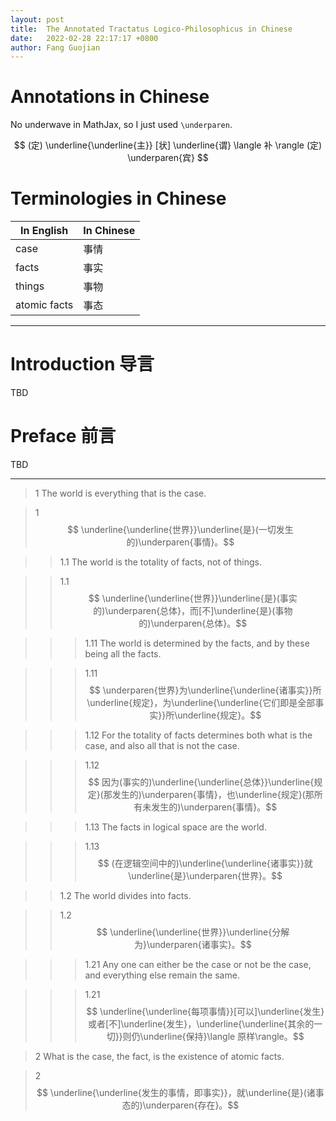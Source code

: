 ```yaml
---
layout: post
title:  The Annotated Tractatus Logico-Philosophicus in Chinese
date:   2022-02-28 22:17:17 +0800
author: Fang Guojian
---
```


# Annotations in Chinese

No underwave in MathJax, so I just used `\underparen`.

$$ (定) \underline{\underline{主}} [状]  \underline{谓} \langle 补 \rangle (定) \underparen{宾} $$

# Terminologies in Chinese

|In English|In Chinese|
|---|---|
|case|事情|
|facts|事实|
|things|事物|
|atomic facts|事态|

---

# Introduction 导言
TBD

# Preface 前言
TBD

---

> 1 The world is everything that is the case.

> 1 $$ \underline{\underline{世界}}\underline{是}(一切发生的)\underparen{事情}。$$

>> 1.1 The world is the totality of facts, not of things.

>> 1.1 $$ \underline{\underline{世界}}\underline{是}(事实的)\underparen{总体}，而[不]\underline{是}(事物的)\underparen{总体}。$$

>>> 1.11 The world is determined by the facts, and by these being all the facts.

>>> 1.11 $$ \underparen{世界}为\underline{\underline{诸事实}}所\underline{规定}，为\underline{\underline{它们即是全部事实}}所\underline{规定}。$$

>>> 1.12 For the totality of facts determines both what is the case, and also all that is not the case.

>>> 1.12 $$ 因为(事实的)\underline{\underline{总体}}\underline{规定}(那发生的)\underparen{事情}，也\underline{规定}(那所有未发生的)\underparen{事情}。$$

>>> 1.13 The facts in logical space are the world.

>>> 1.13 $$ (在逻辑空间中的)\underline{\underline{诸事实}}就\underline{是}\underparen{世界}。$$

>> 1.2 The world divides into facts.

>> 1.2 $$ \underline{\underline{世界}}\underline{分解为}\underparen{诸事实}。$$

>>> 1.21 Any one can either be the case or not be the case, and everything else remain the same.

>>> 1.21 $$ \underline{\underline{每项事情}}[可以]\underline{发生}或者[不]\underline{发生}，\underline{\underline{其余的一切}}则仍\underline{保持}\langle 原样\rangle。$$

> 2 What is the case, the fact, is the existence of atomic facts.

> 2 $$ \underline{\underline{发生的事情，即事实}}，就\underline{是}(诸事态的)\underparen{存在}。$$